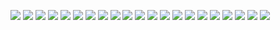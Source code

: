 ![](./image/2-1.png)
![](./image/2-2.png)
![](./image/2-3.png)
![](./image/2-4.png)
![](./image/2-5.png)
![](./image/2-6.png)
![](./image/2-7.png)
![](./image/2-8.png)
![](./image/2-9.png)
![](./image/2-10.png)
![](./image/2-11.png)
![](./image/2-12.png)
![](./image/2-13.png)
![](./image/2-14.png)
![](./image/2-15.png)
![](./image/2-16.png)
![](./image/2-17.png)
![](./image/2-18.png)
![](./image/2-19.png)
![](./image/2-20.png)
![](./image/2-21.png)